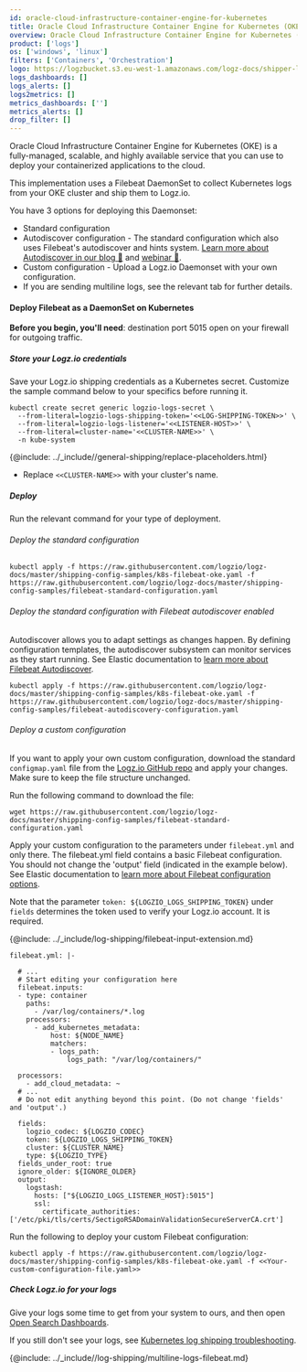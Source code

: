 ```yaml
---
id: oracle-cloud-infrastructure-container-engine-for-kubernetes
title: Oracle Cloud Infrastructure Container Engine for Kubernetes (OKE)
overview: Oracle Cloud Infrastructure Container Engine for Kubernetes (OKE) is a fully-managed, scalable, and highly available service that you can use to deploy your containerized applications to the cloud.
product: ['logs']
os: ['windows', 'linux']
filters: ['Containers', 'Orchestration']
logo: https://logzbucket.s3.eu-west-1.amazonaws.com/logz-docs/shipper-logos/oke.png
logs_dashboards: []
logs_alerts: []
logs2metrics: []
metrics_dashboards: ['']
metrics_alerts: []
drop_filter: []
---
```


 


Oracle Cloud Infrastructure Container Engine for Kubernetes (OKE) is a fully-managed, scalable, and highly available service that you can use to deploy your containerized applications to the cloud.

This implementation uses a Filebeat DaemonSet to collect Kubernetes logs from your OKE cluster and ship them to Logz.io.

You have 3 options for deploying this Daemonset:

* Standard configuration
* Autodiscover configuration - The standard configuration which also uses Filebeat's autodiscover and hints system. [Learn more about Autodiscover in our blog 🔗](https://logz.io/blog/what-is-autodiscover-filebeat/) and [webinar 🎥](https://logz.io/learn/webinar-collecting-and-shipping-kubernetes-logs-at-scale-with-filebeat-autodiscover/).
* Custom configuration - Upload a Logz.io Daemonset with your own configuration.
* If you are sending multiline logs, see the relevant tab for further details.

  

#### Deploy Filebeat as a DaemonSet on Kubernetes


**Before you begin, you'll need**: destination port 5015 open on your firewall for outgoing traffic.


 

##### Store your Logz.io credentials

Save your Logz.io shipping credentials as a Kubernetes secret. Customize the sample command below to your specifics before running it.


```shell
kubectl create secret generic logzio-logs-secret \
  --from-literal=logzio-logs-shipping-token='<<LOG-SHIPPING-TOKEN>>' \
  --from-literal=logzio-logs-listener='<<LISTENER-HOST>>' \
  --from-literal=cluster-name='<<CLUSTER-NAME>>' \
  -n kube-system
```

{@include: ../_include//general-shipping/replace-placeholders.html}
* Replace `<<CLUSTER-NAME>>` with your cluster's name.


##### Deploy

Run the relevant command for your type of deployment.

###### Deploy the standard configuration

```shell
kubectl apply -f https://raw.githubusercontent.com/logzio/logz-docs/master/shipping-config-samples/k8s-filebeat-oke.yaml -f https://raw.githubusercontent.com/logzio/logz-docs/master/shipping-config-samples/filebeat-standard-configuration.yaml
```

###### Deploy the standard configuration with Filebeat autodiscover enabled

Autodiscover allows you to adapt settings as changes happen. By defining configuration templates, the autodiscover subsystem can monitor services as they start running.  See Elastic documentation to [learn more about Filebeat Autodiscover](https://www.elastic.co/guide/en/beats/filebeat/current/configuration-autodiscover.html). 

```shell
kubectl apply -f https://raw.githubusercontent.com/logzio/logz-docs/master/shipping-config-samples/k8s-filebeat-oke.yaml -f https://raw.githubusercontent.com/logzio/logz-docs/master/shipping-config-samples/filebeat-autodiscovery-configuration.yaml
```

###### Deploy a custom configuration

If you want to apply your own custom configuration, download the standard `configmap.yaml` file from the [Logz.io GitHub repo](https://raw.githubusercontent.com/logzio/logz-docs/master/shipping-config-samples/filebeat-standard-configuration.yaml) and apply your changes. Make sure to keep the file structure unchanged.

Run the following command to download the file:

```shell
wget https://raw.githubusercontent.com/logzio/logz-docs/master/shipping-config-samples/filebeat-standard-configuration.yaml
```

Apply your custom configuration to the parameters under `filebeat.yml` and only there. The filebeat.yml field contains a basic Filebeat configuration. You should not change the 'output' field (indicated in the example below). See Elastic documentation to [learn more about Filebeat configuration options](https://www.elastic.co/guide/en/beats/filebeat/current/configuring-howto-filebeat.html).

Note that the parameter `token: ${LOGZIO_LOGS_SHIPPING_TOKEN}` under `fields` determines the token used to verify your Logz.io account. It is required.

{@include: ../_include/log-shipping/filebeat-input-extension.md}


```
filebeat.yml: |-

  # ...
  # Start editing your configuration here
  filebeat.inputs:
  - type: container
    paths:
      - /var/log/containers/*.log
    processors:
      - add_kubernetes_metadata:
          host: ${NODE_NAME}
          matchers:
          - logs_path:
              logs_path: "/var/log/containers/"

  processors:
    - add_cloud_metadata: ~
  # ...
  # Do not edit anything beyond this point. (Do not change 'fields' and 'output'.)

  fields:
    logzio_codec: ${LOGZIO_CODEC}
    token: ${LOGZIO_LOGS_SHIPPING_TOKEN}
    cluster: ${CLUSTER_NAME}
    type: ${LOGZIO_TYPE}
  fields_under_root: true
  ignore_older: ${IGNORE_OLDER}
  output:
    logstash:
      hosts: ["${LOGZIO_LOGS_LISTENER_HOST}:5015"]
      ssl:
        certificate_authorities: ['/etc/pki/tls/certs/SectigoRSADomainValidationSecureServerCA.crt']
```

Run the following to deploy your custom Filebeat configuration:

```shell
kubectl apply -f https://raw.githubusercontent.com/logzio/logz-docs/master/shipping-config-samples/k8s-filebeat-oke.yaml -f <<Your-custom-configuration-file.yaml>>
```

##### Check Logz.io for your logs

Give your logs some time to get from your system to ours,
and then open [Open Search Dashboards](https://app.logz.io/#/dashboard/osd).

If you still don't see your logs,
see [Kubernetes log shipping troubleshooting]({{site.baseurl}}/user-guide/kubernetes-troubleshooting/).

 

  

{@include: ../_include//log-shipping/multiline-logs-filebeat.md}

  